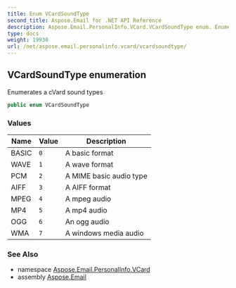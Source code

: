 ```yaml
---
title: Enum VCardSoundType
second_title: Aspose.Email for .NET API Reference
description: Aspose.Email.PersonalInfo.VCard.VCardSoundType enum. Enumerates a cVard sound types
type: docs
weight: 19930
url: /net/aspose.email.personalinfo.vcard/vcardsoundtype/
---
```

## VCardSoundType enumeration

Enumerates a cVard sound types

```csharp
public enum VCardSoundType
```

### Values

| Name | Value | Description |
| --- | --- | --- |
| BASIC | `0` | A basic format |
| WAVE | `1` | A wave format |
| PCM | `2` | A MIME basic audio type |
| AIFF | `3` | A AIFF format |
| MPEG | `4` | A mpeg audio |
| MP4 | `5` | A mp4 audio |
| OGG | `6` | An ogg audio |
| WMA | `7` | A windows media audio |

### See Also

* namespace [Aspose.Email.PersonalInfo.VCard](../../aspose.email.personalinfo.vcard/)
* assembly [Aspose.Email](../../)


